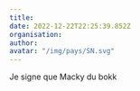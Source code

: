 ```yaml
---
title: 
date: 2022-12-22T22:25:39.852Z
organisation: 
author: 
avatar: "/img/pays/SN.svg"
---
```


Je signe que Macky du bokk